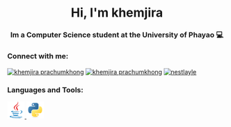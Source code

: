 <h1 align="center">Hi, I'm khemjira</h1>
<h3 align="center">Im a Computer Science student at the University of Phayao 💻</h3>

<h3 align="left">Connect with me:</h3>
<p align="left">
<a href="https://linkedin.com/in/khemjira prachumkhong" target="blank"><img align="center" src="https://raw.githubusercontent.com/rahuldkjain/github-profile-readme-generator/master/src/images/icons/Social/linked-in-alt.svg" alt="khemjira prachumkhong" height="30" width="40" /></a>
<a href="https://fb.com/khemjira prachumkhong" target="blank"><img align="center" src="https://raw.githubusercontent.com/rahuldkjain/github-profile-readme-generator/master/src/images/icons/Social/facebook.svg" alt="khemjira prachumkhong" height="30" width="40" /></a>
<a href="https://instagram.com/nestlayle" target="blank"><img align="center" src="https://raw.githubusercontent.com/rahuldkjain/github-profile-readme-generator/master/src/images/icons/Social/instagram.svg" alt="nestlayle" height="30" width="40" /></a>
</p>

<h3 align="left">Languages and Tools:</h3>
<p align="left"> <a href="https://www.java.com" target="_blank" rel="noreferrer"> <img src="https://raw.githubusercontent.com/devicons/devicon/master/icons/java/java-original.svg" alt="java" width="40" height="40"/> </a> <a href="https://www.python.org" target="_blank" rel="noreferrer"> <img src="https://raw.githubusercontent.com/devicons/devicon/master/icons/python/python-original.svg" alt="python" width="40" height="40"/> </a> </p>

